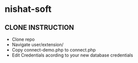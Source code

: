 # nishat-soft

CLONE INSTRUCTION
------------------------
- Clone repo
- Navigate user/extension/
- Copy connect-demo.php to connect.php
- Edit Credentials acording to your new database credentials
